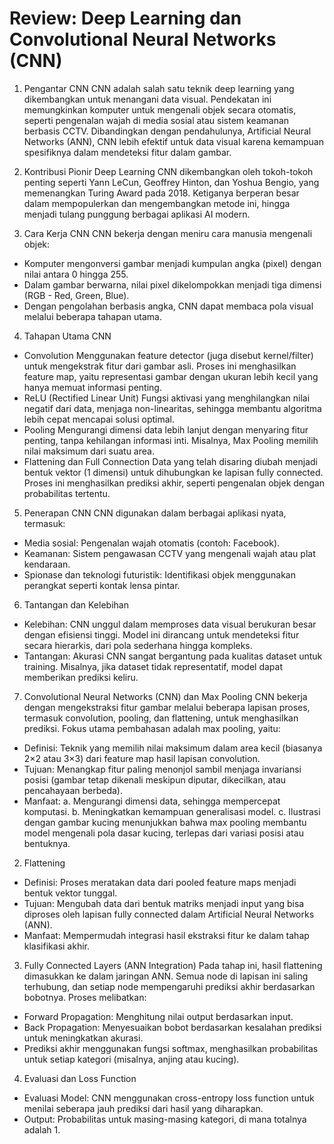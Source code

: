 # Review: Deep Learning dan Convolutional Neural Networks (CNN)

1. Pengantar CNN
CNN adalah salah satu teknik deep learning yang dikembangkan untuk menangani data visual. Pendekatan ini memungkinkan komputer untuk mengenali objek secara otomatis, seperti pengenalan wajah di media sosial atau sistem keamanan berbasis CCTV. Dibandingkan dengan pendahulunya, Artificial Neural Networks (ANN), CNN lebih efektif untuk data visual karena kemampuan spesifiknya dalam mendeteksi fitur dalam gambar.

2. Kontribusi Pionir Deep Learning
CNN dikembangkan oleh tokoh-tokoh penting seperti Yann LeCun, Geoffrey Hinton, dan Yoshua Bengio, yang memenangkan Turing Award pada 2018. Ketiganya berperan besar dalam mempopulerkan dan mengembangkan metode ini, hingga menjadi tulang punggung berbagai aplikasi AI modern.

3. Cara Kerja CNN
CNN bekerja dengan meniru cara manusia mengenali objek:
- Komputer mengonversi gambar menjadi kumpulan angka (pixel) dengan nilai antara 0 hingga 255.
- Dalam gambar berwarna, nilai pixel dikelompokkan menjadi tiga dimensi (RGB - Red, Green, Blue).
- Dengan pengolahan berbasis angka, CNN dapat membaca pola visual melalui beberapa tahapan utama.

4. Tahapan Utama CNN
- Convolution
Menggunakan feature detector (juga disebut kernel/filter) untuk mengekstrak fitur dari gambar asli. Proses ini menghasilkan feature map, yaitu representasi gambar dengan ukuran lebih kecil yang hanya memuat informasi penting.
- ReLU (Rectified Linear Unit)
Fungsi aktivasi yang menghilangkan nilai negatif dari data, menjaga non-linearitas, sehingga membantu algoritma lebih cepat mencapai solusi optimal.
- Pooling
Mengurangi dimensi data lebih lanjut dengan menyaring fitur penting, tanpa kehilangan informasi inti. Misalnya, Max Pooling memilih nilai maksimum dari suatu area.
- Flattening dan Full Connection
Data yang telah disaring diubah menjadi bentuk vektor (1 dimensi) untuk dihubungkan ke lapisan fully connected. Proses ini menghasilkan prediksi akhir, seperti pengenalan objek dengan probabilitas tertentu.

5. Penerapan CNN
CNN digunakan dalam berbagai aplikasi nyata, termasuk:
- Media sosial: Pengenalan wajah otomatis (contoh: Facebook).
- Keamanan: Sistem pengawasan CCTV yang mengenali wajah atau plat kendaraan.
- Spionase dan teknologi futuristik: Identifikasi objek menggunakan perangkat seperti kontak lensa pintar.
  
6. Tantangan dan Kelebihan
- Kelebihan: CNN unggul dalam memproses data visual berukuran besar dengan efisiensi tinggi. Model ini dirancang untuk mendeteksi fitur secara hierarkis, dari pola sederhana hingga kompleks.
- Tantangan: Akurasi CNN sangat bergantung pada kualitas dataset untuk training. Misalnya, jika dataset tidak representatif, model dapat memberikan prediksi keliru.

7. Convolutional Neural Networks (CNN) dan Max Pooling
CNN bekerja dengan mengekstraksi fitur gambar melalui beberapa lapisan proses, termasuk convolution, pooling, dan flattening, untuk menghasilkan prediksi. Fokus utama pembahasan adalah max pooling, yaitu:
- Definisi: Teknik yang memilih nilai maksimum dalam area kecil (biasanya 2×2 atau 3×3) dari feature map hasil lapisan convolution.
- Tujuan: Menangkap fitur paling menonjol sambil menjaga invariansi posisi (gambar tetap dikenali meskipun diputar, dikecilkan, atau pencahayaan berbeda).
- Manfaat:
a. Mengurangi dimensi data, sehingga mempercepat komputasi.
b. Meningkatkan kemampuan generalisasi model.
c. Ilustrasi dengan gambar kucing menunjukkan bahwa max pooling membantu model mengenali pola dasar kucing, terlepas dari variasi posisi atau bentuknya.

2. Flattening
- Definisi: Proses meratakan data dari pooled feature maps menjadi bentuk vektor tunggal.
- Tujuan: Mengubah data dari bentuk matriks menjadi input yang bisa diproses oleh lapisan fully connected dalam Artificial Neural Networks (ANN).
- Manfaat: Mempermudah integrasi hasil ekstraksi fitur ke dalam tahap klasifikasi akhir.
  
3. Fully Connected Layers (ANN Integration)
Pada tahap ini, hasil flattening dimasukkan ke dalam jaringan ANN. Semua node di lapisan ini saling terhubung, dan setiap node mempengaruhi prediksi akhir berdasarkan bobotnya. Proses melibatkan:
- Forward Propagation: Menghitung nilai output berdasarkan input.
- Back Propagation: Menyesuaikan bobot berdasarkan kesalahan prediksi untuk meningkatkan akurasi.
- Prediksi akhir menggunakan fungsi softmax, menghasilkan probabilitas untuk setiap kategori (misalnya, anjing atau kucing).

4. Evaluasi dan Loss Function
- Evaluasi Model: CNN menggunakan cross-entropy loss function untuk menilai seberapa jauh prediksi dari hasil yang diharapkan.
- Output: Probabilitas untuk masing-masing kategori, di mana totalnya adalah 1.
